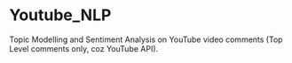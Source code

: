 # Youtube_NLP
Topic Modelling and Sentiment Analysis on YouTube video comments (Top Level comments only, coz YouTube API).
